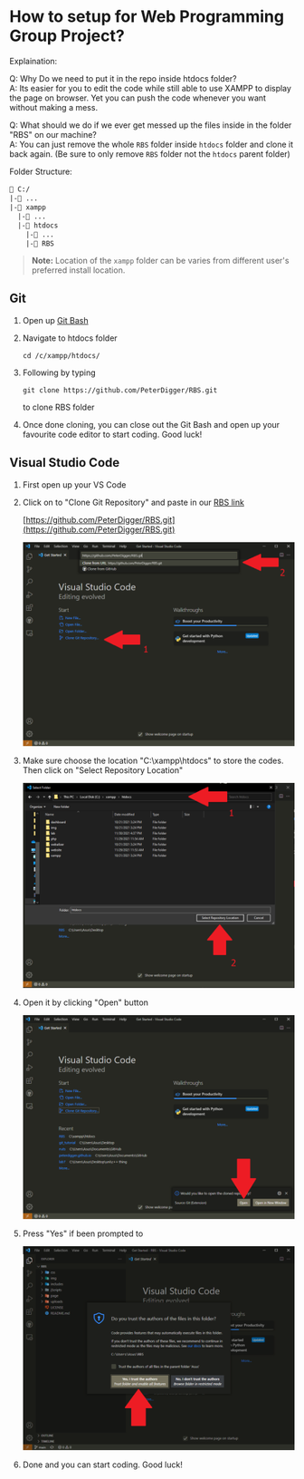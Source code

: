# How to setup for Web Programming Group Project?

Explaination:

Q: Why Do we need to put it in the repo inside htdocs folder?<br>
A: Its easier for you to edit the code while still able to use XAMPP to display the page on browser. Yet you can push the code whenever you want without making a mess.

Q: What should we do if we ever get messed up the files inside in the folder "RBS" on our machine?<br>
A: You can just remove the whole `RBS` folder inside `htdocs` folder and clone it back again. (Be sure to only remove `RBS` folder not the `htdocs` parent folder)

Folder Structure:

```shell
📁 C:/
|-📁 ...
|-📂 xampp
  |-📁 ...
  |-📁 htdocs
    |-📁 ...
    |-📁 RBS
```

>**Note:** Location of the `xampp` folder can be varies from different user's preferred install location.

## Git

1. Open up [Git Bash](../done/gitbash.md)
2. Navigate to htdocs folder

    ```shell
    cd /c/xampp/htdocs/
    ```

3. Following by typing

    ```shell
    git clone https://github.com/PeterDigger/RBS.git
    ```

    to clone RBS folder

4. Once done cloning, you can close out the Git Bash and open up your favourite code editor to start coding. Good luck!

## Visual Studio Code

1. First open up your VS Code
2. Click on to "Clone Git Repository" and paste in our [RBS link](../done/link.md)

    [https://github.com/PeterDigger/RBS.git](https://github.com/PeterDigger/RBS.git)

    ![project](../pics/project_1.png)

3. Make sure choose the location "C:\xampp\htdocs" to store the codes. Then click on "Select Repository Location"

    ![project2](../pics/project_2.png)

4. Open it by clicking "Open" button

    ![project3](../pics/project_3.png)

5. Press "Yes" if been prompted to

    ![project4](../pics/project_4.png)

6. Done and you can start coding. Good luck!
